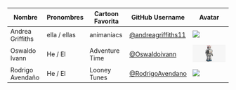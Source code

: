 | Nombre | Pronombres | Cartoon Favorita | GitHub Username| Avatar |
|---|---|---|---|---|
| Andrea Griffiths | ella / ellas  | animaniacs | [@andreagriffiths11](https://github.com/andreagriffiths11)| ![](https://avatars.githubusercontent.com/andreagriffiths11?s=64) |
| Oswaldo Ivann  | He / El  | Adventure Time | [@Oswaldoivann](https://github.com/Oswaldoivann)| ![](https://github.com/Oswaldoivann/Oswaldoivann/blob/main/perfil.jpg) |
| Rodrigo Avendaño | He / El  | Looney Tunes | [@RodrigoAvendano](https://github.com/RodrigoAvendano)| ![](https://avatars.githubusercontent.com/u/99101837?s=100&u=01d6e8a14046fd388fd04721b44a6c7ab6456a1e&v=4) |